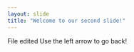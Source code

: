 ```yaml
---
layout: slide
title: "Welcome to our second slide!"
---
```

File edited 
Use the left arrow to go back!
